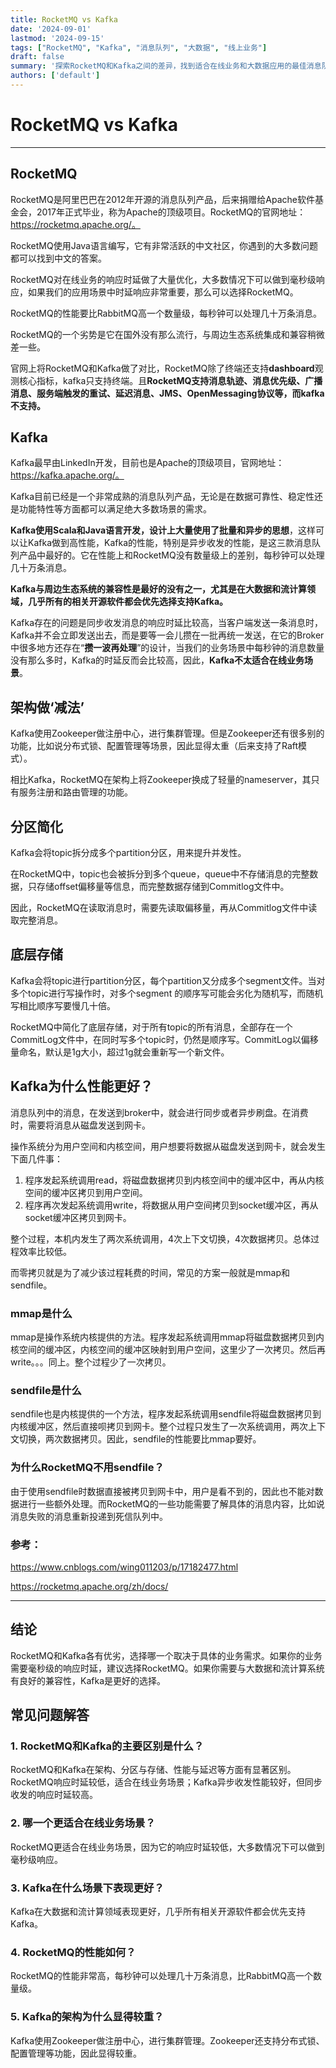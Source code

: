 ```yaml
---
title: RocketMQ vs Kafka
date: '2024-09-01'
lastmod: '2024-09-15'
tags: ["RocketMQ", "Kafka", "消息队列", "大数据", "线上业务"]
draft: false
summary: '探索RocketMQ和Kafka之间的差异，找到适合在线业务和大数据应用的最佳消息队列。'
authors: ['default']
---
```


# RocketMQ vs Kafka

---

## RocketMQ

RocketMQ是阿里巴巴在2012年开源的消息队列产品，后来捐赠给Apache软件基金会，2017年正式毕业，称为Apache的顶级项目。RocketMQ的官网地址：https://rocketmq.apache.org/。

RocketMQ使用Java语言编写，它有非常活跃的中文社区，你遇到的大多数问题都可以找到中文的答案。

RocketMQ对在线业务的响应时延做了大量优化，大多数情况下可以做到毫秒级响应，如果我们的应用场景中时延响应非常重要，那么可以选择RocketMQ。

RocketMQ的性能要比RabbitMQ高一个数量级，每秒钟可以处理几十万条消息。

RocketMQ的一个劣势是它在国外没有那么流行，与周边生态系统集成和兼容稍微差一些。

官网上将RocketMQ和Kafka做了对比，RocketMQ除了终端还支持**dashboard**观测核心指标，kafka只支持终端。且**RocketMQ支持消息轨迹、消息优先级、广播消息、服务端触发的重试、延迟消息、JMS、OpenMessaging协议等，而kafka不支持。**

## Kafka

Kafka最早由LinkedIn开发，目前也是Apache的顶级项目，官网地址：https://kafka.apache.org/。

Kafka目前已经是一个非常成熟的消息队列产品，无论是在数据可靠性、稳定性还是功能特性等方面都可以满足绝大多数场景的需求。

**Kafka使用Scala和Java语言开发，设计上大量使用了批量和异步的思想**，这样可以让Kafka做到高性能，Kafka的性能，特别是异步收发的性能，是这三款消息队列产品中最好的。它在性能上和RocketMQ没有数量级上的差别，每秒钟可以处理几十万条消息。

**Kafka与周边生态系统的兼容性是最好的没有之一，尤其是在大数据和流计算领域，几乎所有的相关开源软件都会优先选择支持Kafka。**

Kafka存在的问题是同步收发消息的响应时延比较高，当客户端发送一条消息时，Kafka并不会立即发送出去，而是要等一会儿攒在一批再统一发送，在它的Broker中很多地方还存在“**攒一波再处理**”的设计，当我们的业务场景中每秒钟的消息数量没有那么多时，Kafka的时延反而会比较高，因此，**Kafka不太适合在线业务场景**。

## 架构做‘减法’

Kafka使用Zookeeper做注册中心，进行集群管理。但是Zookeeper还有很多别的功能，比如说分布式锁、配置管理等场景，因此显得太重（后来支持了Raft模式）。

相比Kafka，RocketMQ在架构上将Zookeeper换成了轻量的nameserver，其只有服务注册和路由管理的功能。

## 分区简化

Kafka会将topic拆分成多个partition分区，用来提升并发性。

在RocketMQ中，topic也会被拆分到多个queue，queue中不存储消息的完整数据，只存储offset偏移量等信息，而完整数据存储到Commitlog文件中。

因此，RocketMQ在读取消息时，需要先读取偏移量，再从Commitlog文件中读取完整消息。

## 底层存储

Kafka会将topic进行partition分区，每个partition又分成多个segment文件。当对多个topic进行写操作时，对多个segment 的顺序写可能会劣化为随机写，而随机写相比顺序写要慢几十倍。

RocketMQ中简化了底层存储，对于所有topic的所有消息，全部存在一个CommitLog文件中，在同时写多个topic时，仍然是顺序写。CommitLog以偏移量命名，默认是1g大小，超过1g就会重新写一个新文件。

## Kafka为什么性能更好？

消息队列中的消息，在发送到broker中，就会进行同步或者异步刷盘。在消费时，需要将消息从磁盘发送到网卡。

操作系统分为用户空间和内核空间，用户想要将数据从磁盘发送到网卡，就会发生下面几件事：

1. 程序发起系统调用read，将磁盘数据拷贝到内核空间中的缓冲区中，再从内核空间的缓冲区拷贝到用户空间。
2. 程序再次发起系统调用write，将数据从用户空间拷贝到socket缓冲区，再从socket缓冲区拷贝到网卡。

整个过程，本机内发生了两次系统调用，4次上下文切换，4次数据拷贝。总体过程效率比较低。

而零拷贝就是为了减少该过程耗费的时间，常见的方案一般就是mmap和sendfile。

### mmap是什么

mmap是操作系统内核提供的方法。程序发起系统调用mmap将磁盘数据拷贝到内核空间的缓冲区，内核空间的缓冲区映射到用户空间，这里少了一次拷贝。然后再write。。。同上。整个过程少了一次拷贝。

### sendfile是什么

sendfile也是内核提供的一个方法，程序发起系统调用sendfile将磁盘数据拷贝到内核缓冲区，然后直接呗拷贝到网卡。整个过程只发生了一次系统调用，两次上下文切换，两次数据拷贝。因此，sendfile的性能要比mmap要好。

### 为什么RocketMQ不用sendfile？

由于使用sendfile时数据直接被拷贝到网卡中，用户是看不到的，因此也不能对数据进行一些额外处理。而RocketMQ的一些功能需要了解具体的消息内容，比如说消息失败的消息重新投递到死信队列中。

### 参考：

https://www.cnblogs.com/wing011203/p/17182477.html

https://rocketmq.apache.org/zh/docs/

---

## 结论

RocketMQ和Kafka各有优劣，选择哪一个取决于具体的业务需求。如果你的业务需要毫秒级的响应时延，建议选择RocketMQ。如果你需要与大数据和流计算系统有良好的兼容性，Kafka是更好的选择。

## 常见问题解答

### 1. RocketMQ和Kafka的主要区别是什么？

RocketMQ和Kafka在架构、分区与存储、性能与延迟等方面有显著区别。RocketMQ响应时延较低，适合在线业务场景；Kafka异步收发性能较好，但同步收发的响应时延较高。

### 2. 哪一个更适合在线业务场景？

RocketMQ更适合在线业务场景，因为它的响应时延较低，大多数情况下可以做到毫秒级响应。

### 3. Kafka在什么场景下表现更好？

Kafka在大数据和流计算领域表现更好，几乎所有相关开源软件都会优先支持Kafka。

### 4. RocketMQ的性能如何？

RocketMQ的性能非常高，每秒钟可以处理几十万条消息，比RabbitMQ高一个数量级。

### 5. Kafka的架构为什么显得较重？

Kafka使用Zookeeper做注册中心，进行集群管理。Zookeeper还支持分布式锁、配置管理等功能，因此显得较重。
